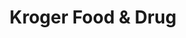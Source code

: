 ---
title: "Kroger Food & Drug"
url: /cincinnati/kroger-food-und-drug-winton-road/
shop: Supermarkt
---